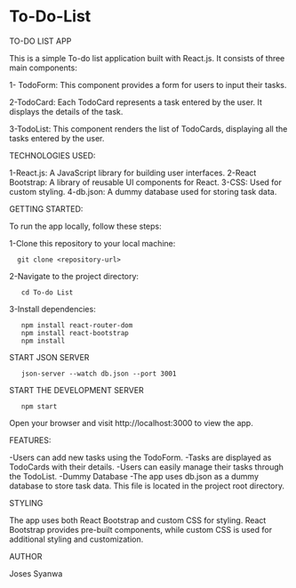 # To-Do-List


TO-DO LIST APP

This is a simple To-do list application built with React.js. It consists of three main components:

 1- TodoForm: This component provides a form for users to input their tasks.

 2-TodoCard: Each TodoCard represents a task entered by the user. It displays the details of the task.

 3-TodoList: This component renders the list of TodoCards, displaying all the tasks entered by the user.

TECHNOLOGIES USED:


 1-React.js: A JavaScript library for building user interfaces.
 2-React Bootstrap: A library of reusable UI components for React.
 3-CSS: Used for custom styling.
 4-db.json: A dummy database used for storing task data.

GETTING STARTED:

To run the app locally, follow these steps:

 1-Clone this repository to your local machine:

      git clone <repository-url>

 2-Navigate to the project directory:

       cd To-do List

 3-Install dependencies:


       npm install react-router-dom
       npm install react-bootstrap
       npm install


START JSON SERVER

       json-server --watch db.json --port 3001


START THE DEVELOPMENT SERVER

       npm start

Open your browser and visit http://localhost:3000 to view the app.


FEATURES:

 -Users can add new tasks using the TodoForm.
 -Tasks are displayed as TodoCards with their details.
 -Users can easily manage their tasks through the TodoList.
 -Dummy Database
 -The app uses db.json as a dummy database to store task data. This file is located in the project root directory.

STYLING

The app uses both React Bootstrap and custom CSS for styling. React Bootstrap provides pre-built components, while custom CSS is used for additional styling and customization.


AUTHOR

Joses Syanwa
